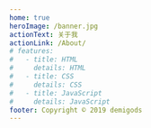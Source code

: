 ```yaml
---
home: true
heroImage: /banner.jpg
actionText: 关于我
actionLink: /About/
# features:
#   - title: HTML
#     details: HTML
#   - title: CSS
#     details: CSS
#   - title: JavaScript
#     details: JavaScript
footer: Copyright © 2019 demigods
---
```

